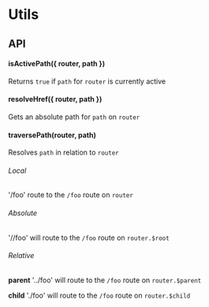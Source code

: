 # Utils

## API

#### isActivePath({ router, path })
Returns `true` if `path` for `router` is currently active

#### resolveHref({ router, path })
Gets an absolute path for `path` on `router`

#### traversePath(router, path)
Resolves `path` in relation to `router`

###### Local
'/foo' route to the `/foo` route on `router`

###### Absolute
'//foo' will route to the `/foo` route on `router.$root`

###### Relative
__parent__
'../foo' will route to the `/foo` route on `router.$parent`

__child__
'./foo'  will route to the `/foo` route on `router.$child`
